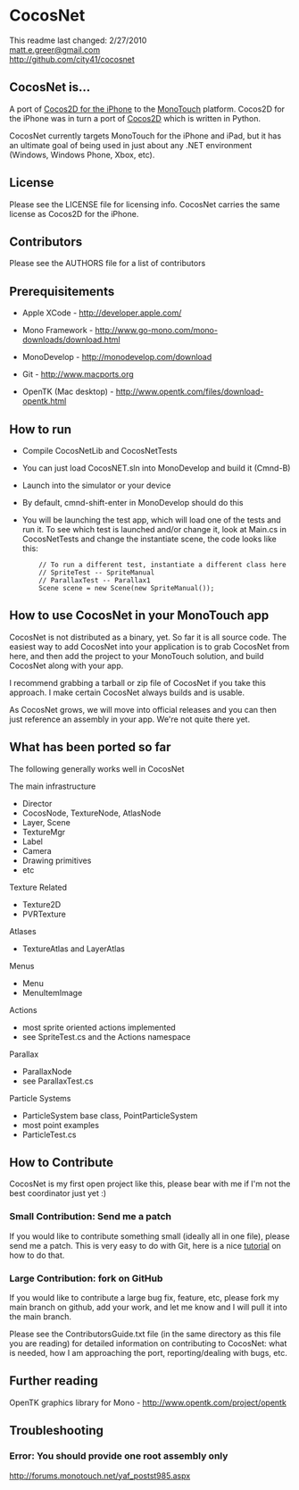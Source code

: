 # CocosNet #
This readme last changed: 2/27/2010  
matt.e.greer@gmail.com  
http://github.com/city41/cocosnet  

## CocosNet is... #
A port of [Cocos2D for the iPhone](http://www.cocos2d-iphone.org) to the [MonoTouch](http://monotouch.net) platform. Cocos2D for the iPhone was in turn a port of [Cocos2D](http://www.cocos2d.org) which is written in Python.

CocosNet currently targets MonoTouch for the iPhone and iPad, but it has an ultimate goal of being used in just about any .NET environment (Windows, Windows Phone, Xbox, etc).

## License ##
Please see the LICENSE file for licensing info. CocosNet carries the same license as Cocos2D for the iPhone.

## Contributors ##
Please see the AUTHORS file for a list of contributors

## Prerequisitements ##

* Apple XCode - http://developer.apple.com/

* Mono Framework - http://www.go-mono.com/mono-downloads/download.html

* MonoDevelop - http://monodevelop.com/download

* Git - http://www.macports.org

* OpenTK (Mac desktop) - http://www.opentk.com/files/download-opentk.html

## How to run ##
* Compile CocosNetLib and CocosNetTests
* You can just load CocosNET.sln into MonoDevelop and build it (Cmnd-B)
* Launch into the simulator or your device
* By default, cmnd-shift-enter in MonoDevelop should do this
* You will be launching the test app, which will load one of the tests and run it.
 To see which test is launched and/or change it, look at Main.cs in CocosNetTests and change the instantiate scene, the code looks like this:
  

          // To run a different test, instantiate a different class here  
          // SpriteTest -- SpriteManual  
          // ParallaxTest -- Parallax1  
          Scene scene = new Scene(new SpriteManual());

## How to use CocosNet in your MonoTouch app ##
CocosNet is not distributed as a binary, yet. So far it is all source code. The easiest way to add CocosNet into your application is to grab CocosNet from here, and then add the project to your MonoTouch solution, and build CocosNet along with your app.  
  
I recommend grabbing a tarball or zip file of CocosNet if you take this approach. I make certain CocosNet always builds and is usable.  
  
As CocosNet grows, we will move into official releases and you can then just reference an assembly in your app. We're not quite there yet.

## What has been ported so far ##
The following generally works well in CocosNet

The main infrastructure  
  
* Director
* CocosNode, TextureNode, AtlasNode
* Layer, Scene
* TextureMgr
* Label
* Camera
* Drawing primitives
* etc
  
Texture Related  

* Texture2D  
* PVRTexture  
  
Atlases  

* TextureAtlas and LayerAtlas  
  
Menus  

* Menu  
* MenuItemImage  
  
Actions  

* most sprite oriented actions implemented  
* see SpriteTest.cs and the Actions namespace  
  
Parallax  

* ParallaxNode  
* see ParallaxTest.cs  
  
Particle Systems  

* ParticleSystem base class, PointParticleSystem  
* most point examples  
* ParticleTest.cs  


## How to Contribute ##
CocosNet is my first open project like this, please bear with me if I'm not the best coordinator just yet :)

### Small Contribution: Send me a patch ###
If you would like to contribute something small (ideally all in one file), please send me a patch. This is very easy to do with Git, here is a nice [tutorial](http://ariejan.net/2009/10/26/how-to-create-and-apply-a-patch-with-git/) on how to do that.

### Large Contribution: fork on GitHub ###
If you would like to contribute a large bug fix, feature, etc, please fork my main branch on github, add your work, and let me know and I will pull it into the main branch.

Please see the ContributorsGuide.txt file (in the same directory as this file you are reading) for detailed information on contributing to CocosNet: what is needed, how I am approaching the port, reporting/dealing with bugs, etc.

## Further reading ##

OpenTK graphics library for Mono - http://www.opentk.com/project/opentk

## Troubleshooting ##

### Error: You should provide one root assembly only ###

http://forums.monotouch.net/yaf_postst985.aspx



